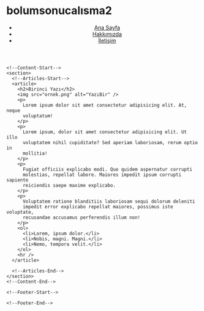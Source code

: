 # bolumsonucalısma2 
<!DOCTYPE html>
<html lang="tr">
  <head>
    <meta charset="UTF-8" />
    <meta http-equiv="X-UA-Compatible" content="IE=edge" />
    <meta name="viewport" content="width=device-width, initial-scale=1.0" />
    <title>Ana Sayfa - Firma İsmi</title>
  </head>
  <body>
    <!--Navbar-Start-->
    <header>
      <nav>
        <ul>
          <li>
            <a href="index.html">Ana Sayfa</a>
          </li>
          <li>
            <a href="about-us.html">Hakkımızda</a>
          </li>
          <li>
            <a href="contact.html">İletişim</a>
          </li>
        </ul>
      </nav>
    </header>
    <!--Navbar-End-->

    <!--Content-Start-->
    <section>
      <!--Articles-Start-->
      <article>
        <h2>Birinci Yazı</h2>
        <img src="ornek.png" alt="YazıBir" />
        <p>
          Lorem ipsum dolor sit amet consectetur adipisicing elit. At, neque
          voluptatum!
        </p>
        <p>
          Lorem ipsum, dolor sit amet consectetur adipisicing elit. Ut illo
          voluptatem nihil cupiditate? Sed aperiam laboriosam, rerum optio in
          mollitia!
        </p>
        <p>
          Fugiat officiis explicabo modi. Quo quidem aspernatur corrupti
          molestias, repellat labore. Maiores impedit ipsum corrupti sapiente
          reiciendis saepe maxime explicabo.
        </p>
        <p>
          Voluptatem ratione blanditiis laboriosam sequi dolorum deleniti
          impedit error explicabo repellat maiores, possimus iste voluptate,
          recusandae accusamus perferendis illum non!
        </p>
        <ol>
          <li>Lorem, ipsum dolor.</li>
          <li>Nobis, magni. Magni.</li>
          <li>Nemo, tempora velit.</li>
        </ol>
        <hr />
      </article>
       
      <!--Articles-End-->
    </section>
    <!--Content-End-->

    <!--Footer-Start-->

    <!--Footer-End-->
  </body>
</html>
